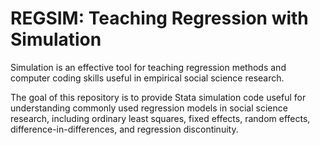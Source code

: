 # REGSIM: Teaching Regression with Simulation
Simulation is an effective tool for teaching regression methods and computer coding skills useful in empirical social science research. 

The goal of this repository is to provide Stata simulation code useful for understanding commonly used regression models in social science research, including ordinary least squares, fixed effects, random effects, difference-in-differences, and regression discontinuity.


